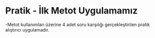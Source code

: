 # Pratik - İlk Metot Uygulamamız

-Metot kullanımları üzerine 4 adet soru karşılığı gerçekleştirilen pratik alıştırıcı uygulamadır.
